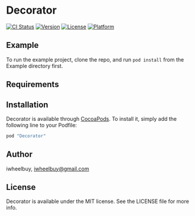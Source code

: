 # Decorator

[![CI Status](http://img.shields.io/travis/iwheelbuy/Decorator.svg?style=flat)](https://travis-ci.org/iwheelbuy/Decorator)
[![Version](https://img.shields.io/cocoapods/v/Decorator.svg?style=flat)](http://cocoapods.org/pods/Decorator)
[![License](https://img.shields.io/cocoapods/l/Decorator.svg?style=flat)](http://cocoapods.org/pods/Decorator)
[![Platform](https://img.shields.io/cocoapods/p/Decorator.svg?style=flat)](http://cocoapods.org/pods/Decorator)

## Example

To run the example project, clone the repo, and run `pod install` from the Example directory first.

## Requirements

## Installation

Decorator is available through [CocoaPods](http://cocoapods.org). To install
it, simply add the following line to your Podfile:

```ruby
pod "Decorator"
```

## Author

iwheelbuy, iwheelbuy@gmail.com

## License

Decorator is available under the MIT license. See the LICENSE file for more info.
